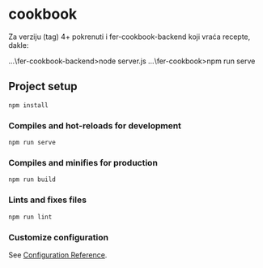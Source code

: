 # cookbook

Za verziju (tag) 4+ pokrenuti i fer-cookbook-backend koji vraća recepte, dakle:

...\fer-cookbook-backend>node server.js
...\fer-cookbook>npm run serve


## Project setup
```
npm install
```

### Compiles and hot-reloads for development
```
npm run serve
```

### Compiles and minifies for production
```
npm run build
```

### Lints and fixes files
```
npm run lint
```

### Customize configuration
See [Configuration Reference](https://cli.vuejs.org/config/).
